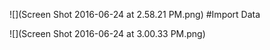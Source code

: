 

![](Screen Shot 2016-06-24 at 2.58.21 PM.png)
#Import Data


![](Screen Shot 2016-06-24 at 3.00.33 PM.png)